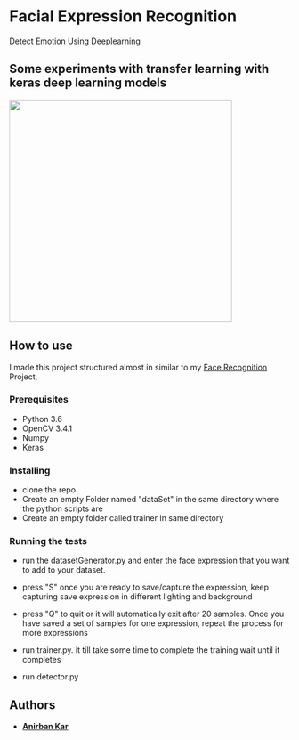 # Facial Expression Recognition
Detect Emotion Using Deeplearning
## Some experiments with transfer learning with keras deep learning models
<img src="https://github.com/thecodacus/emotion-detection/raw/master/results/MLFacialExpressionResult.gif" width="400">

## How to use
I made this project structured almost in similar to my [Face Recognition](https://github.com/thecodacus/Face-Recognition) Project,

### Prerequisites
* Python 3.6
* OpenCV 3.4.1
* Numpy
* Keras

### Installing
* clone the repo
* Create an empty Folder named "dataSet" in the same directory where the python scripts are
* Create an empty folder called trainer In same directory

### Running the tests
* run the datasetGenerator.py and enter the face expression that you want to add to your dataset.
* press "S" once you are ready to save/capture the expression, keep capturing save expression in different lighting and background
* press "Q" to quit or it will automatically exit after 20 samples.
Once you have saved a set of samples for one expression, repeat the process for more expressions

* run trainer.py. it till take some time to complete the training wait until it completes 
* run detector.py

## Authors

* **[Anirban Kar](http://thecodacus.com/author/admin/)**
